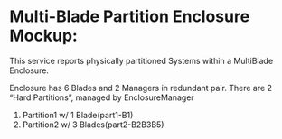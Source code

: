# Multi-Blade Partition Enclosure Mockup:

This service reports physically partitioned Systems within a MultiBlade Enclosure. 

Enclosure has 6 Blades and 2 Managers in redundant pair.
There are 2 “Hard Partitions”, managed by EnclosureManager
1.	Partition1 w/ 1 Blade(part1-B1)
2.	Partition2 w/ 3 Blades(part2-B2B3B5) 
